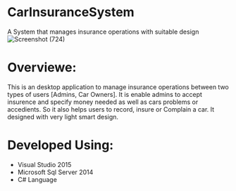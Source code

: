 # CarInsuranceSystem
A System that manages insurance operations with suitable design
![Screenshot (724)](https://user-images.githubusercontent.com/48651088/94711800-e5a11580-0348-11eb-8971-11f92c5c16fc.png)
# Overviewe:
 This is an desktop application to manage insurance operations between two types of users [Admins, Car Owners]. It is enable admins to accept insurence and specify money needed 
 as well as cars problems or accedients. So it also helps users to record, insure or Complain a car. It designed with very light smart design.
# Developed Using:
 + Visual Studio 2015
 + Microsoft Sql Server 2014
 + C# Language
